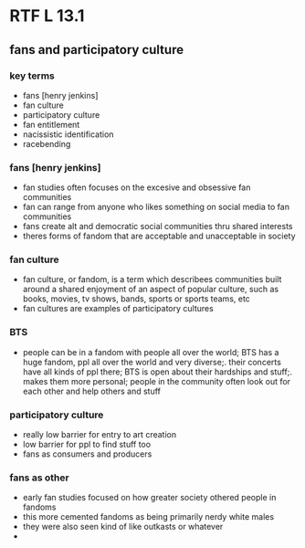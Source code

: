 # RTF L 13.1
## fans and participatory culture
### key terms
- fans [henry jenkins]
- fan culture
- participatory culture
- fan entitlement
- nacissistic identification
- racebending
### fans [henry jenkins]
- fan studies often focuses on the excesive and obsessive fan communities
- fan can range from anyone who likes something on social media to fan communities
- fans create alt and democratic social communities thru shared interests
- theres forms of fandom that are acceptable and unacceptable in society
### fan culture
- fan culture, or fandom, is a term which describees communities built around a shared enjoyment of an aspect of popular culture, such as books, movies, tv shows, bands, sports or sports teams, etc
- fan cultures are examples of participatory cultures
### BTS
- people can be in a fandom with people all over the world; BTS has a huge fandom, ppl all over the world and very diverse;. their concerts have all kinds of ppl there; BTS is open about their hardships and stuff;. makes them more personal; people in the community often look out for each other and help others and stuff
### participatory culture
- really low barrier for entry to art creation
- low barrier for ppl to find stuff too 
- fans as consumers and producers
### fans as other 
- early fan studies focused on how greater society othered people in fandoms
- this more cemented fandoms as being primarily nerdy white males
- they were also seen kind of like outkasts or whatever
- 